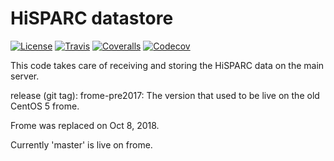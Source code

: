 HiSPARC datastore
=================

[![License](http://img.shields.io/badge/license-GPLv3-blue.svg)](https://github.com/HiSPARC/datastore/blob/master/LICENSE)
[![Travis](http://img.shields.io/travis/HiSPARC/datastore/master.svg)](https://travis-ci.org/HiSPARC/datastore)
[![Coveralls](http://img.shields.io/coveralls/HiSPARC/datastore/master.svg?label=coveralls)](https://coveralls.io/github/HiSPARC/datastore)
[![Codecov](http://img.shields.io/codecov/c/github/HiSPARC/datastore/master.svg?label=codecov)](https://codecov.io/github/HiSPARC/datastore)

This code takes care of receiving and storing the HiSPARC data on the main server.

release (git tag): frome-pre2017: The version that used to be live on the old CentOS 5 frome.

Frome was replaced on Oct 8, 2018. 

Currently 'master' is live on frome.
